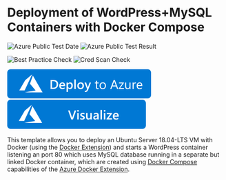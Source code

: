 # Deployment of WordPress+MySQL Containers with Docker Compose

![Azure Public Test Date](https://azurequickstartsservice.blob.core.windows.net/badges/docker-wordpress-mysql/PublicLastTestDate.svg)
![Azure Public Test Result](https://azurequickstartsservice.blob.core.windows.net/badges/docker-wordpress-mysql/PublicDeployment.svg)

![Best Practice Check](https://azurequickstartsservice.blob.core.windows.net/badges/docker-wordpress-mysql/BestPracticeResult.svg)
![Cred Scan Check](https://azurequickstartsservice.blob.core.windows.net/badges/docker-wordpress-mysql/CredScanResult.svg)

[![Deploy To Azure](https://raw.githubusercontent.com/Azure/azure-quickstart-templates/master/1-CONTRIBUTION-GUIDE/images/deploytoazure.svg?sanitize=true)](https://portal.azure.com/#create/Microsoft.Template/uri/https%3A%2F%2Fraw.githubusercontent.com%2FAzure%2Fazure-quickstart-templates%2Fmaster%2Fdocker-wordpress-mysql%2Fazuredeploy.json)
[![Visualize](https://raw.githubusercontent.com/Azure/azure-quickstart-templates/master/1-CONTRIBUTION-GUIDE/images/visualizebutton.svg?sanitize=true)](http://armviz.io/#/?load=https%3A%2F%2Fraw.githubusercontent.com%2FAzure%2Fazure-quickstart-templates%2Fmaster%2Fdocker-wordpress-mysql%2Fazuredeploy.json)
	

This template allows you to deploy an Ubuntu Server 18.04-LTS VM with Docker (using the [Docker Extension][ext])
and starts a WordPress container listening an port 80 which uses MySQL database running
in a separate but linked Docker container, which are created using [Docker Compose][compose]
capabilities of the [Azure Docker Extension][ext].

[ext]: https://github.com/Azure/azure-docker-extension
[compose]: https://docs.docker.com/compose